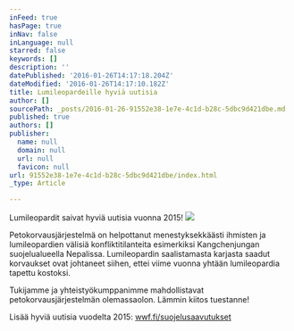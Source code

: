 ```yaml
---
inFeed: true
hasPage: true
inNav: false
inLanguage: null
starred: false
keywords: []
description: ''
datePublished: '2016-01-26T14:17:18.204Z'
dateModified: '2016-01-26T14:17:10.182Z'
title: Lumileopardeille hyviä uutisia
author: []
sourcePath: _posts/2016-01-26-91552e38-1e7e-4c1d-b28c-5dbc9d421dbe.md
published: true
authors: []
publisher:
  name: null
  domain: null
  url: null
  favicon: null
url: 91552e38-1e7e-4c1d-b28c-5dbc9d421dbe/index.html
_type: Article

---
```

Lumileopardit saivat hyviä uutisia vuonna 2015!
![](https://the-grid-user-content.s3-us-west-2.amazonaws.com/43ebfdf4-755b-4b2c-bf80-c23a899bd71f.jpg)

Petokorvausjärjestelmä on helpottanut menestyksekkäästi ihmisten ja lumileopardien välisiä konfliktitilanteita esimerkiksi Kangchenjungan suojelualueella Nepalissa. Lumileopardin saalistamasta karjasta saadut korvaukset ovat johtaneet siihen, ettei viime vuonna yhtään lumileopardia tapettu kostoksi.

Tukijamme ja yhteistyökumppanimme mahdollistavat petokorvausjärjestelmän olemassaolon. Lämmin kiitos tuestanne!

Lisää hyviä uutisia vuodelta 2015: [wwf.fi/suojelusaavutukset][0]

[0]: http://wwf.fi/suojelusaavutukset
